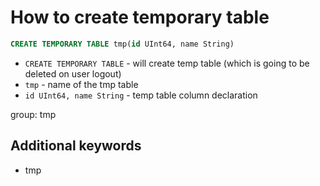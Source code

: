 # How to create temporary table

```sql
CREATE TEMPORARY TABLE tmp(id UInt64, name String)
```

- `CREATE TEMPORARY TABLE` - will create temp table (which is going to be deleted on user logout)
- `tmp` - name of the tmp table
- `id UInt64, name String` - temp table column declaration

group: tmp


## Additional keywords
- tmp

